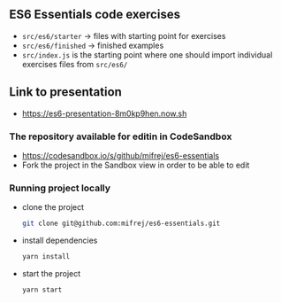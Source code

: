## ES6 Essentials code exercises

* `src/es6/starter` -> files with starting point for exercises
* `src/es6/finished` -> finished examples
* `src/index.js` is the starting point where one should import individual exercises files from `src/es6/`

## Link to presentation

* https://es6-presentation-8m0kp9hen.now.sh

### The repository available for editin in CodeSandbox
* https://codesandbox.io/s/github/mifrej/es6-essentials
* Fork the project in the Sandbox view in order to be able to edit

### Running project locally
* clone the project
  ```bash
  git clone git@github.com:mifrej/es6-essentials.git
  ```
* install dependencies
  ```bash
  yarn install
  ```
* start the project
  ```bash
  yarn start
  ```
